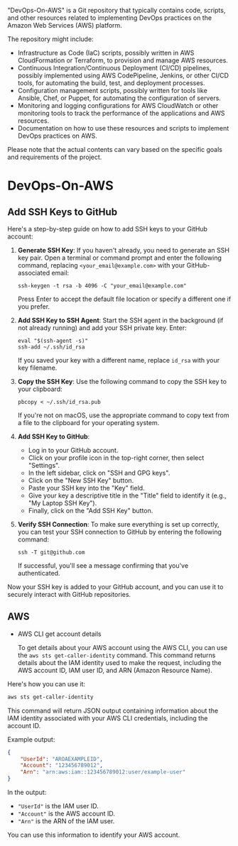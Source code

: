 "DevOps-On-AWS" is a Git repository that typically contains code, scripts, and other resources related to implementing DevOps practices on the Amazon Web Services (AWS) platform. 

The repository might include:

- Infrastructure as Code (IaC) scripts, possibly written in AWS CloudFormation or Terraform, to provision and manage AWS resources.
- Continuous Integration/Continuous Deployment (CI/CD) pipelines, possibly implemented using AWS CodePipeline, Jenkins, or other CI/CD tools, for automating the build, test, and deployment processes.
- Configuration management scripts, possibly written for tools like Ansible, Chef, or Puppet, for automating the configuration of servers.
- Monitoring and logging configurations for AWS CloudWatch or other monitoring tools to track the performance of the applications and AWS resources.
- Documentation on how to use these resources and scripts to implement DevOps practices on AWS.

Please note that the actual contents can vary based on the specific goals and requirements of the project.


# DevOps-On-AWS

## Add SSH Keys to GitHub

Here's a step-by-step guide on how to add SSH keys to your GitHub account:

1. **Generate SSH Key**: If you haven't already, you need to generate an SSH key pair. Open a terminal or command prompt and enter the following command, replacing `<your_email@example.com>` with your GitHub-associated email:
   ```
   ssh-keygen -t rsa -b 4096 -C "your_email@example.com"
   ```
   Press Enter to accept the default file location or specify a different one if you prefer.

2. **Add SSH Key to SSH Agent**: Start the SSH agent in the background (if not already running) and add your SSH private key. Enter:
   ```
   eval "$(ssh-agent -s)"
   ssh-add ~/.ssh/id_rsa
   ```
   If you saved your key with a different name, replace `id_rsa` with your key filename.

3. **Copy the SSH Key**: Use the following command to copy the SSH key to your clipboard:
   ```
   pbcopy < ~/.ssh/id_rsa.pub
   ```
   If you're not on macOS, use the appropriate command to copy text from a file to the clipboard for your operating system.

4. **Add SSH Key to GitHub**: 
   - Log in to your GitHub account.
   - Click on your profile icon in the top-right corner, then select "Settings".
   - In the left sidebar, click on "SSH and GPG keys".
   - Click on the "New SSH Key" button.
   - Paste your SSH key into the "Key" field.
   - Give your key a descriptive title in the "Title" field to identify it (e.g., "My Laptop SSH Key").
   - Finally, click on the "Add SSH Key" button.

5. **Verify SSH Connection**: To make sure everything is set up correctly, you can test your SSH connection to GitHub by entering the following command:
   ```
   ssh -T git@github.com
   ```
   If successful, you'll see a message confirming that you've authenticated.

Now your SSH key is added to your GitHub account, and you can use it to securely interact with GitHub repositories.

## AWS

- AWS CLI get account details

  To get details about your AWS account using the AWS CLI, you can use the `aws sts get-caller-identity` command. This command returns details about the IAM identity used to make the request, including the AWS account ID, IAM user ID, and ARN (Amazon Resource Name).

Here's how you can use it:

```bash
aws sts get-caller-identity
```

This command will return JSON output containing information about the IAM identity associated with your AWS CLI credentials, including the account ID.

Example output:

```json
{
    "UserId": "AROAEXAMPLEID",
    "Account": "123456789012",
    "Arn": "arn:aws:iam::123456789012:user/example-user"
}
```

In the output:
- `"UserId"` is the IAM user ID.
- `"Account"` is the AWS account ID.
- `"Arn"` is the ARN of the IAM user.

You can use this information to identify your AWS account.

